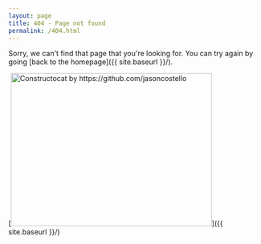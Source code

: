 ```yaml
---
layout: page
title: 404 - Page not found
permalink: /404.html
---
```


Sorry, we can't find that page that you're looking for. You can try again by going [back to the homepage]({{ site.baseurl }}/).

[<img src="{{ site.baseurl }}/images/construction.png" height="305" width="300" alt="Constructocat by https://github.com/jasoncostello" style="width: 400px;"/>]({{ site.baseurl }}/)